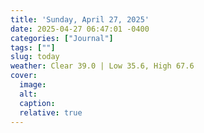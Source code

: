```yaml
---
title: 'Sunday, April 27, 2025'
date: 2025-04-27 06:47:01 -0400
categories: ["Journal"]
tags: [""]
slug: today
weather: Clear 39.0 | Low 35.6, High 67.6
cover: 
  image: 
  alt: 
  caption: 
  relative: true
---
```


